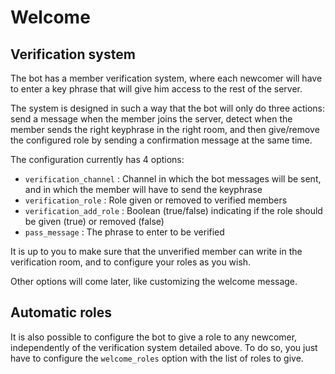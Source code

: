 # **Welcome**

## **Verification system**

The bot has a member verification system, where each newcomer will have to enter a key phrase that will give him access to the rest of the server.

The system is designed in such a way that the bot will only do three actions: send a message when the member joins the server, detect when the member sends the right keyphrase in the right room, and then give/remove the configured role by sending a confirmation message at the same time.

The configuration currently has 4 options:

* `verification_channel` : Channel in which the bot messages will be sent, and in which the member will have to send the keyphrase
* `verification_role` : Role given or removed to verified members
* `verification_add_role` : Boolean (true/false) indicating if the role should be given (true) or removed (false)
* `pass_message` : The phrase to enter to be verified

It is up to you to make sure that the unverified member can write in the verification room, and to configure your roles as you wish.

Other options will come later, like customizing the welcome message.

## **Automatic roles**

It is also possible to configure the bot to give a role to any newcomer, independently of the verification system detailed above. To do so, you just have to configure the `welcome_roles` option with the list of roles to give.
